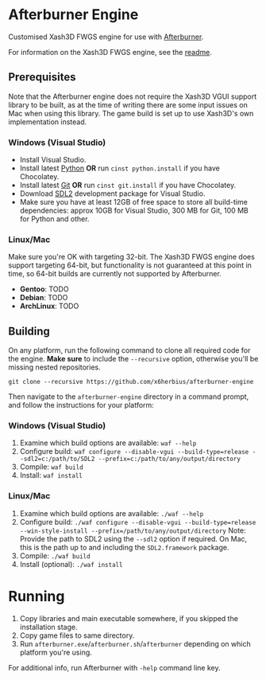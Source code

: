 Afterburner Engine
==================

Customised Xash3D FWGS engine for use with [Afterburner](https://github.com/x6herbius/afterburner-game).

For information on the Xash3D FWGS engine, see the [readme](https://github.com/FWGS/xash3d-fwgs/tree/readme).

## Prerequisites

Note that the Afterburner engine does not require the Xash3D VGUI support library to be built, as at the time of writing there are some input issues on Mac when using this library. The game build is set up to use Xash3D's own implementation instead.

### Windows (Visual Studio)
* Install Visual Studio.
* Install latest [Python](https://python.org) **OR** run `cinst python.install` if you have Chocolatey.
* Install latest [Git](https://git-scm.com/download/win) **OR** run `cinst git.install` if you have Chocolatey.
* Download [SDL2](https://libsdl.org/download-2.0.php) development package for Visual Studio.
* Make sure you have at least 12GB of free space to store all build-time dependencies: approx 10GB for Visual Studio, 300 MB for Git, 100 MB for Python and other.

### Linux/Mac
Make sure you're OK with targeting 32-bit. The Xash3D FWGS engine does support targeting 64-bit, but functionality is not guaranteed at this point in time, so 64-bit builds are currently not supported by Afterburner.

* **Gentoo**: TODO
* **Debian**: TODO
* **ArchLinux**: TODO

## Building

On any platform, run the following command to clone all required code for the engine. **Make sure** to include the `--recursive` option, otherwise you'll be missing nested repositories.

```
git clone --recursive https://github.com/x6herbius/afterburner-engine
```

Then navigate to the `afterburner-engine` directory in a command prompt, and follow the instructions for your platform:

### Windows (Visual Studio)
1. Examine which build options are available: `waf --help`
2. Configure build: `waf configure --disable-vgui --build-type=release --sdl2=c:/path/to/SDL2 --prefix=c:/path/to/any/output/directory`
3. Compile: `waf build`
4. Install: `waf install`

### Linux/Mac
1. Examine which build options are available: `./waf --help`
2. Configure build: `./waf configure --disable-vgui --build-type=release --win-style-install --prefix=/path/to/any/output/directory`
   Note: Provide the path to SDL2 using the `--sdl2` option if required. On Mac, this is the path up to and including the `SDL2.framework` package.
3. Compile: `./waf build`
4. Install (optional): `./waf install`

# Running
1. Copy libraries and main executable somewhere, if you skipped the installation stage.
2. Copy game files to same directory.
3. Run `afterburner.exe`/`afterburner.sh`/`afterburner` depending on which platform you're using.

For additional info, run Afterburner with `-help` command line key.
